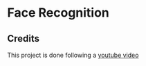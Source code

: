 # Face Recognition




## Credits

This project is done following a [youtube video](https://www.youtube.com/watch?v=vA-JiuYX--Y)
